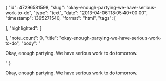 {
  "id": 47296581598,
  "slug": "okay-enough-partying-we-have-serious-work-to-do",
  "type": "text",
  "date": "2013-04-06T18:05:40+00:00",
  "timestamp": 1365271540,
  "format": "html",
  "tags": [

  ],
  "highlighted": [

  ],
  "note_count": 0,
  "title": "okay-enough-partying-we-have-serious-work-to-do",
  "body": "<p>Okay, enough partying. We have serious work to do tomorrow.</p>"
}

<p>Okay, enough partying. We have serious work to do tomorrow.</p>